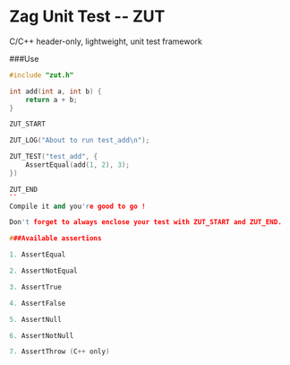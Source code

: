 Zag Unit Test -- ZUT
====================

C/C++ header-only, lightweight, unit test framework

###Use

```C++
#include "zut.h"

int add(int a, int b) {
	return a + b;
}

ZUT_START

ZUT_LOG("About to run test_add\n");

ZUT_TEST("test_add", {
	AssertEqual(add(1, 2), 3);
})

ZUT_END
``
Compile it and you're good to go !

Don't forget to always enclose your test with ZUT_START and ZUT_END.

###Available assertions

1. AssertEqual

2. AssertNotEqual

3. AssertTrue

4. AssertFalse

5. AssertNull

6. AssertNotNull

7. AssertThrow (C++ only)

